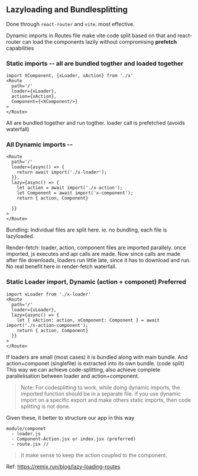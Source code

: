 ## Lazyloading and Bundlesplitting
Done through `react-router` and `vite`. most effective.  

Dynamic imports in Routes file make vite code split based on that and react-router can load the components lazily
without compromising **prefetch** capabilities

### Static imports -- all are bundled togther and loaded together
```
import XComponent, {xLoader, xAction} from './x'
<Route 
  path='/'
  loader={xLoader},
  action={xAction},
  Component={<XComponent/>}
>
</Route>
```
All are bundled together and run togther. loader call is prefetched (avoids waterfall)



### All Dynamic imports -- 
```
<Route 
  path='/'
  loader={async() => {
    return await import('./x-loader');
  }},
  lazy={async() => {
    let action = await import('./x-action');
    let Component = await import('x-component');
    return { action, Component}

  }}
>
</Route>
```
Bundling: 
Individual files are split here. ie. no bundling, each file is lazyloaded. 

Render-fetch: 
loader, action, component files are imported parallely. once imported, js executes and api calls are made. 
Now since calls are made after file downloads, loaders run little late, since it has to download and run.
No real benefit here in render-fetch waterfall.


### Static Loader import, Dynamic (action + componet) Preferred
```
import xLoader from './x-loader'
<Route 
  path='/'
  loader={xLoader},
  lazy={async() => {
    let { xAction: action, xComponent: Component } = await import('./x-action-component');
    return { action, Component}
  }}
>
</Route>
```
If loaders are small (most cases) it is bundled along with main bundle. And action+componet (singlefile) is extracted
into its own bundle. (code split)
This way we can achieve code-splitting, also achieve complete parallelisation between loader and action+component.

> Note: For codesplitting to work, while doing dynamic imports, the imported function should be in a separate file. 
> if you use dynamic import on a specific export and make others static imports, then code splitting is not done.



Given these, it better to structure our app in this way
```
module/componet
  - loader.js
  - Component-Action.jsx or index.jsx (preferred)
  - route.jsx // 
```
> It make sense to keep the action coupled to the component.

Ref: https://remix.run/blog/lazy-loading-routes
